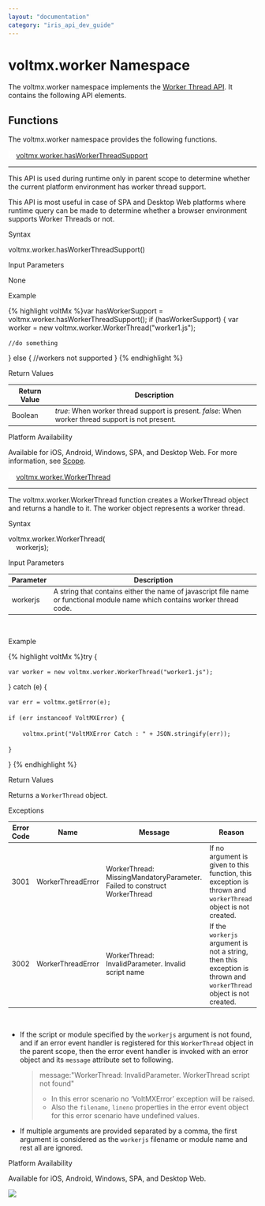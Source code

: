 ```yaml
---
layout: "documentation"
category: "iris_api_dev_guide"
---
```

                            


voltmx.worker Namespace
=====================

The voltmx.worker namespace implements the [Worker Thread API](worker_apis.html). It contains the following API elements.

Functions
---------

The voltmx.worker namespace provides the following functions.

[![Closed](../Skins/Default/Stylesheets/Images/transparent.gif)](javascript:void(0);)[voltmx.worker.hasWorkerThreadSupport](javascript:void(0);) 

* * *

This API is used during runtime only in parent scope to determine whether the current platform environment has worker thread support.

This API is most useful in case of SPA and Desktop Web platforms where runtime query can be made to determine whether a browser environment supports Worker Threads or not.

Syntax

voltmx.worker.hasWorkerThreadSupport()

Input Parameters

None

Example

{% highlight voltMx %}var hasWorkerSupport = voltmx.worker.hasWorkerThreadSupport();
if (hasWorkerSupport) {
    var worker = new voltmx.worker.WorkerThread("worker1.js");

    //do something
} else {
    //workers not supported
}
{% endhighlight %}

Return Values

  
| Return Value | Description |
| --- | --- |
| Boolean | _true_: When worker thread support is present. _false_: When worker thread support is not present. |

Platform Availability

Available for iOS, Android, Windows, SPA, and Desktop Web. For more information, see [Scope](worker_apis.html#scope).

[![Closed](../Skins/Default/Stylesheets/Images/transparent.gif)](javascript:void(0);)[voltmx.worker.WorkerThread](javascript:void(0);) 

* * *

The voltmx.worker.WorkerThread function creates a WorkerThread object and returns a handle to it. The worker object represents a worker thread.

Syntax

voltmx.worker.WorkerThread(  
    workerjs);

Input Parameters

  
| Parameter | Description |
| --- | --- |
| workerjs | A string that contains either the name of javascript file name or functional module name which contains worker thread code. |

 

Example

{% highlight voltMx %}try {

    var worker = new voltmx.worker.WorkerThread("worker1.js");

} catch (e) {

    var err = voltmx.getError(e);

    if (err instanceof VoltMXError) {

        voltmx.print("VoltMXError Catch : " + JSON.stringify(err));

    }

}
{% endhighlight %}

Return Values

Returns a `WorkerThread` object.

Exceptions

| Error Code | Name | Message | Reason |
| --- | --- | --- | --- |
| 3001 | WorkerThreadError | WorkerThread: MissingMandatoryParameter. Failed to construct WorkerThread | If no argument is given to this function, this exception is thrown and `workerThread` object is not created. |
| 3002 | WorkerThreadError | WorkerThread: InvalidParameter. Invalid script name | If the `workerjs` argument is not a string, then this exception is thrown and `workerThread` object is not created. |

 

*   If the script or module specified by the `workerjs` argument is not found, and if an error event handler is registered for this `WorkerThread` object in the parent scope, then the error event handler is invoked with an error object and its `message` attribute set to following.
    
    > message:"WorkerThread: InvalidParameter. WorkerThread script not found"
    > 
    > *   In this error scenario no ‘VoltMXError’ exception will be raised.
    > *   Also the `filename`, `lineno` properties in the error event object for this error scenario have undefined values.
    
*   If multiple arguments are provided separated by a comma, the first argument is considered as the `workerjs` filename or module name and rest all are ignored.

Platform Availability

Available for iOS, Android, Windows, SPA, and Desktop Web.

![](resources/prettify/onload.png)
